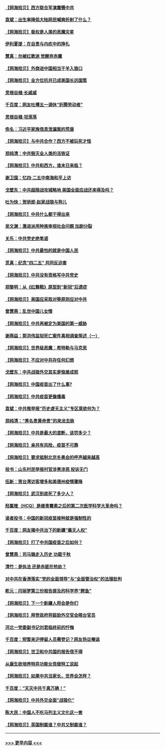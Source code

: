 #### [【网海拾贝】西方联合军演震慑中共](../pages/nsc993/n12913466.md?t=04301152) 
#### [袁斌：出生率降低大陆网民喊爽折射了什么？](../pages/nsc993/n12913365.md?t=04301152) 
#### [【网海拾贝】极权是人类的恶魔灾星](../pages/nsc993/n12910697.md?t=04301152) 
#### [伊利夏提：在自责与内疚中的挣扎](../pages/nsc993/n12910493.md?t=04301152) 
#### [慧真：勿被红歌迷 觉醒弃赤魔](../pages/nsc993/n12910485.md?t=04301152) 
#### [【网海拾贝】外商进中国相当于羊入狼口](../pages/nsc993/n12908274.md?t=04301152) 
#### [【网海拾贝】全方位抗共已成美国长远国策](../pages/nsc993/n12906878.md?t=04301152) 
#### [灵根自植‧长戚戚](../pages/nsc993/n12905585.md?t=04301152) 
#### [千百度：网友吐槽五一调休“折腾劳动者”](../pages/nsc993/n12905934.md?t=04301152) 
#### [灵根自植‧坦荡荡](../pages/nsc993/n12905562.md?t=04301152) 
#### [佚名：习近平家族信息泄漏案的荒唐](../pages/nsc993/n12904705.md?t=04301152) 
#### [【网海拾贝】与中共合作？西方不被玩死才怪](../pages/nsc993/n12903873.md?t=04301152) 
#### [郑纯清：中共毁灭全人类的活铁证](../pages/nsc993/n12903785.md?t=04301152) 
#### [【网海拾贝】中共和西方，谁末日来临？](../pages/nsc993/n12903482.md?t=04301152) 
#### [谢卫国：忆四‧二五中南海和平上访](../pages/nsc993/n12902192.md?t=04301152) 
#### [戈壁东：中共超限战攻城略地 美国全面应战还来得及吗？](../pages/nsc993/n12902297.md?t=04301152) 
#### [吐为快：贺骄郎‧赵家战狼与狗儿](../pages/nsc993/n12902280.md?t=04301152) 
#### [【网海拾贝】中共什么都干得出来](../pages/nsc993/n12897500.md?t=04301152) 
#### [吴文渊：激进派用种族审视社会问题 加剧分裂](../pages/nsc993/n12893881.md?t=04301152) 
#### [关乐：中共党史绝笔谣](../pages/nsc993/n12897270.md?t=04301152) 
#### [【网海拾贝】中共最怕的就是中国人民](../pages/nsc993/n12894705.md?t=04301152) 
#### [觅真：纪念“四二五” 共同反迫害](../pages/nsc993/n12894553.md?t=04301152) 
#### [【网海拾贝】中共没有资格写中共党史](../pages/nsc993/n12892231.md?t=04301152) 
#### [郑黎明：从《红舞鞋》原型到“新冠”后遗症](../pages/nsc993/n12890469.md?t=04301152) 
#### [【网海拾贝】美国应采取对等原则应对中共](../pages/nsc993/n12889176.md?t=04301152) 
#### [曾慧燕：乱世中国儿女情](../pages/nsc993/n12887931.md?t=04301152) 
#### [【网海拾贝】中共再被定为美国的第一威胁](../pages/nsc993/n12887580.md?t=04301152) 
#### [谢燕益：郭洪伟监狱死亡案件真相调查简述（一）](../pages/nsc993/n12885648.md?t=04301152) 
#### [【网海拾贝】世界级恶魔：希特勒与马克思](../pages/nsc993/n12884062.md?t=04301152) 
#### [【网海拾贝】不应对中共存任何幻想](../pages/nsc993/n12881460.md?t=04301152) 
#### [戈壁东：中共战狼外交其实是恼羞成怒](../pages/nsc993/n12880392.md?t=04301152) 
#### [【网海拾贝】中国疫苗出了什么事?](../pages/nsc993/n12879124.md?t=04301152) 
#### [【网海拾贝】中共疫苗更像播毒](../pages/nsc993/n12876631.md?t=04301152) 
#### [袁斌：中共推举报“历史虚无主义”专区意欲何为？](../pages/nsc993/n12876530.md?t=04301152) 
#### [郑纯清：“黑名贵黄命贵”的来龙去脉](../pages/nsc993/n12875589.md?t=04301152) 
#### [【网海拾贝】中共是最大的垄断，该罚多少？](../pages/nsc993/n12874006.md?t=04301152) 
#### [【网海拾贝】亲共有风险，疫苗不可靠](../pages/nsc993/n12872224.md?t=04301152) 
#### [【网海拾贝】要求抵制北京冬奥会的呼声越来越高](../pages/nsc993/n12868962.md?t=04301152) 
#### [投书：山东村民举报村官涉黑涉恶 投诉无门](../pages/nsc993/n12869726.md?t=04301152) 
#### [伍新：贺台湾访客增多和美德州疫情骤降](../pages/nsc993/n12865651.md?t=04301152) 
#### [【网海拾贝】武汉到底死了多少人？](../pages/nsc993/n12863707.md?t=04301152) 
#### [羟氯喹（HCQ）是继青霉素之后的第二次医学科学大革命吗？](../pages/nsc993/n12638564.md?t=04301152) 
#### [读者投书：中国的新冠疫苗接种就是强制性的](../pages/nsc993/n12859932.md?t=04301152) 
#### [千百度：网友揭中共治下的新疆“毫无人权”](../pages/nsc993/n12858385.md?t=04301152) 
#### [【网海拾贝】打了中共国疫苗之后如何？](../pages/nsc993/n12857866.md?t=04301152) 
#### [曾慧燕：司马璐走入历史 功载千秋](../pages/nsc993/n12856996.md?t=04301152) 
#### [清竹：是执法 还是赤匪在抢劫？](../pages/nsc993/n12856952.md?t=04301152) 
#### [对中共在香港落实“党的全面领导”与“全面管治权”的法理批判](../pages/nsc993/n12856929.md?t=04301152) 
#### [乾元：闫丽梦第三份报告提及的科学界“鳄鱼”](../pages/nsc993/n12855985.md?t=04301152) 
#### [【网海拾贝】下一个新疆人将会是你们](../pages/nsc993/n12855864.md?t=04301152) 
#### [【网海拾贝】拜登政府将鼓励外交官会晤台官员](../pages/nsc993/n12853615.md?t=04301152) 
#### [河北一党委副书记刘君临终前的忏悔](../pages/nsc993/n12849420.md?t=04301152) 
#### [千百度：短暂来沪停留人员需登记？网友热议嘲讽](../pages/nsc993/n12853497.md?t=04301152) 
#### [【网海拾贝】世卫和中共国的报告信不得](../pages/nsc993/n12850902.md?t=04301152) 
#### [从康生欲培养特异功能女孩做特工说起](../pages/nsc993/n12849289.md?t=04301152) 
#### [【网海拾贝】如果中共当家长，世界会怎样？](../pages/nsc993/n12848436.md?t=04301152) 
#### [千百度：“天灭中共千真万确！”](../pages/nsc993/n12845659.md?t=04301152) 
#### [【网海拾贝】中共外交全面“战狼化”](../pages/nsc993/n12845607.md?t=04301152) 
#### [陈大民：中国人不吃马列主义文化这一套](../pages/nsc993/n12842496.md?t=04301152) 
#### [【网海拾贝】英国制裁谁？中共又制裁谁？](../pages/nsc993/n12840909.md?t=04301152) 

----
#### [ >>> 更早内容 <<< ](../indexes/nsc993-earlier.md)
